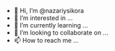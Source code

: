 - 👋 Hi, I’m @nazariysikora
- 👀 I’m interested in ...
- 🌱 I’m currently learning ...
- 💞️ I’m looking to collaborate on ...
- 📫 How to reach me ...

<!---
nazariysikora/nazariysikora is a ✨ special ✨ repository because its `README.md` (this file) appears on your GitHub profile.
You can click the Preview link to take a look at your changes.
--->
